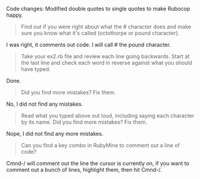 Code changes:
Modified double quotes to single quotes to make Rubocop happy.

> Find out if you were right about what the # character does and make sure you know what it's called (octothorpe or pound character).

I was right, it comments out code. I will call # the pound character.

> Take your ex2.rb file and review each line going backwards. Start at the last line and check each word in reverse against what you should have typed.

Done.

> Did you find more mistakes? Fix them.

No, I did not find any mistakes.

> Read what you typed above out loud, including saying each character by its name. Did you find more mistakes? Fix them.

Nope, I did not find any more mistakes.

> Can you find a key combo in RubyMine to comment out a line of code?

Cmnd-/ will comment out the line the cursor is currently on,
if you want to comment out a bunch of lines, highlight them,
then hit Cmnd-/.
